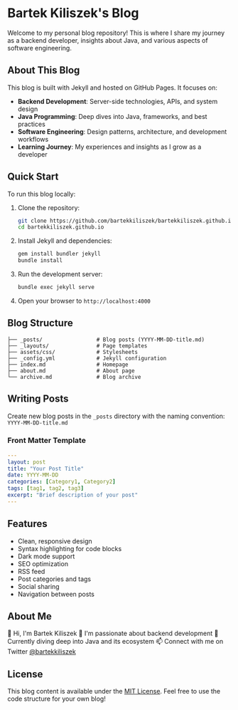 # Bartek Kiliszek's Blog

Welcome to my personal blog repository! This is where I share my journey as a backend developer, insights about Java, and various aspects of software engineering.

## About This Blog

This blog is built with Jekyll and hosted on GitHub Pages. It focuses on:

- **Backend Development**: Server-side technologies, APIs, and system design
- **Java Programming**: Deep dives into Java, frameworks, and best practices
- **Software Engineering**: Design patterns, architecture, and development workflows
- **Learning Journey**: My experiences and insights as I grow as a developer

## Quick Start

To run this blog locally:

1. Clone the repository:
   ```bash
   git clone https://github.com/bartekkiliszek/bartekkiliszek.github.io.git
   cd bartekkiliszek.github.io
   ```

2. Install Jekyll and dependencies:
   ```bash
   gem install bundler jekyll
   bundle install
   ```

3. Run the development server:
   ```bash
   bundle exec jekyll serve
   ```

4. Open your browser to `http://localhost:4000`

## Blog Structure

```
├── _posts/                 # Blog posts (YYYY-MM-DD-title.md)
├── _layouts/               # Page templates
├── assets/css/             # Stylesheets
├── _config.yml             # Jekyll configuration
├── index.md                # Homepage
├── about.md                # About page
└── archive.md              # Blog archive
```

## Writing Posts

Create new blog posts in the `_posts` directory with the naming convention:
`YYYY-MM-DD-title.md`

### Front Matter Template

```yaml
---
layout: post
title: "Your Post Title"
date: YYYY-MM-DD
categories: [Category1, Category2]
tags: [tag1, tag2, tag3]
excerpt: "Brief description of your post"
---
```

## Features

- Clean, responsive design
- Syntax highlighting for code blocks
- Dark mode support
- SEO optimization
- RSS feed
- Post categories and tags
- Social sharing
- Navigation between posts

## About Me

👋 Hi, I'm Bartek Kiliszek
👀 I'm passionate about backend development
🌱 Currently diving deep into Java and its ecosystem
📫 Connect with me on Twitter [@bartekkiliszek](https://twitter.com/bartekkiliszek)

## License

This blog content is available under the [MIT License](LICENSE). Feel free to use the code structure for your own blog!
